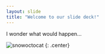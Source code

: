 ```yaml
---
layout: slide
title: "Welcome to our slide deck!"
---
```


I wonder what would happen...

![snowoctocat](https://octodex.github.com/images/snowoctocat.png)
{: .center}
